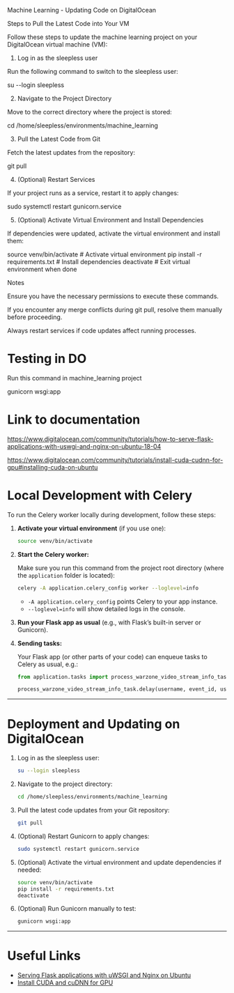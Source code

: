 Machine Learning - Updating Code on DigitalOcean

Steps to Pull the Latest Code into Your VM

Follow these steps to update the machine learning project on your DigitalOcean virtual machine (VM):

1. Log in as the sleepless user

Run the following command to switch to the sleepless user:

su --login sleepless

2. Navigate to the Project Directory

Move to the correct directory where the project is stored:

cd /home/sleepless/environments/machine_learning

3. Pull the Latest Code from Git

Fetch the latest updates from the repository:

git pull

4. (Optional) Restart Services

If your project runs as a service, restart it to apply changes:

sudo systemctl restart gunicorn.service

5. (Optional) Activate Virtual Environment and Install Dependencies

If dependencies were updated, activate the virtual environment and install them:

source venv/bin/activate  # Activate virtual environment
pip install -r requirements.txt  # Install dependencies
deactivate  # Exit virtual environment when done

Notes

Ensure you have the necessary permissions to execute these commands.

If you encounter any merge conflicts during git pull, resolve them manually before proceeding.

Always restart services if code updates affect running processes.

# Testing in DO

Run this command in machine_learning project

gunicorn wsgi:app


# Link to documentation

https://www.digitalocean.com/community/tutorials/how-to-serve-flask-applications-with-uswgi-and-nginx-on-ubuntu-18-04

https://www.digitalocean.com/community/tutorials/install-cuda-cudnn-for-gpu#installing-cuda-on-ubuntu

# Local Development with Celery

To run the Celery worker locally during development, follow these steps:

1. **Activate your virtual environment** (if you use one):

    ```bash
    source venv/bin/activate
    ```

2. **Start the Celery worker:**

    Make sure you run this command from the project root directory (where the `application` folder is located):

    ```bash
    celery -A application.celery_config worker --loglevel=info
    ```

    - `-A application.celery_config` points Celery to your app instance.
    - `--loglevel=info` will show detailed logs in the console.

3. **Run your Flask app as usual** (e.g., with Flask’s built-in server or Gunicorn).

4. **Sending tasks:**

    Your Flask app (or other parts of your code) can enqueue tasks to Celery as usual, e.g.:

    ```python
    from application.tasks import process_warzone_video_stream_info_task

    process_warzone_video_stream_info_task.delay(username, event_id, user_id, team_id)
    ```

---

# Deployment and Updating on DigitalOcean

1. Log in as the sleepless user:

    ```bash
    su --login sleepless
    ```

2. Navigate to the project directory:

    ```bash
    cd /home/sleepless/environments/machine_learning
    ```

3. Pull the latest code updates from your Git repository:

    ```bash
    git pull
    ```

4. (Optional) Restart Gunicorn to apply changes:

    ```bash
    sudo systemctl restart gunicorn.service
    ```

5. (Optional) Activate the virtual environment and update dependencies if needed:

    ```bash
    source venv/bin/activate
    pip install -r requirements.txt
    deactivate
    ```

6. (Optional) Run Gunicorn manually to test:

    ```bash
    gunicorn wsgi:app
    ```

---

# Useful Links

- [Serving Flask applications with uWSGI and Nginx on Ubuntu](https://www.digitalocean.com/community/tutorials/how-to-serve-flask-applications-with-uswgi-and-nginx-on-ubuntu-18-04)
- [Install CUDA and cuDNN for GPU](https://www.digitalocean.com/community/tutorials/install-cuda-cudnn-for-gpu#installing-cuda-on-ubuntu)
